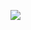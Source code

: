 <a href="https://www.buymeacoffee.com/jobert1021"><img src="https://img.buymeacoffee.com/button-api/?text=Buy me a coffee&emoji=&slug=jobert1021&button_colour=FFDD00&font_colour=000000&font_family=Cookie&outline_colour=000000&coffee_colour=ffffff" /></a>
